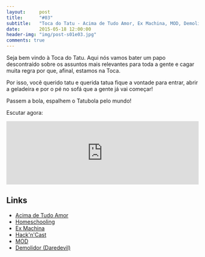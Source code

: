 ```yaml
---
layout:     post
title:      "#03"
subtitle:   "Toca do Tatu - Acima de Tudo Amor, Ex Machina, MOD, Demolidor"
date:       2015-05-18 12:00:00
header-img: "img/post-s01e03.jpg"
comments: true
---
```


<p>Seja bem vindo à Toca do Tatu. Aqui nós vamos bater um papo descontraído sobre os assuntos mais relevantes para toda a gente e cagar muita regra por que, afinal, estamos na Toca.</p>
<p>Por isso, você querido tatu e querida tatua fique a vontade para entrar, abrir a geladeira e por o pé no sofá que a gente já vai começar!</p>

<p>Passem a bola, espalhem o Tatubola pelo mundo!</p>

<p>Escutar agora:</p>

<iframe width="100%" height="166" scrolling="no" frameborder="no" src="https://w.soundcloud.com/player/?url=https%3A//api.soundcloud.com/tracks/211632130&amp;color=ff5500&amp;auto_play=false&amp;hide_related=false&amp;show_comments=true&amp;show_user=true&amp;show_reposts=false"></iframe>

<h2 class="section-heading">Links</h2>
<p>
	<ul>
		<li><a href="http://www.acimadetudooamor.com.br/olivro.php" target="_blank">Acima de Tudo Amor</a></li>
		<li><a href="https://en.wikipedia.org/wiki/Homeschooling" target="_blank">Homeschooling</a></li>
		<li><a href="http://www.imdb.com/title/tt0470752/?ref_=fn_al_tt_1" target="_blank">Ex Machina</a></li>
		<li><a href="http://hackncast.org/" target="_blank">Hack'n'Cast</a></li>
		<li><a href="http://portalmod.com/home" target="_blank">MOD</a></li>
		<li><a href="http://pt.wikipedia.org/wiki/Daredevil_(s%C3%A9rie_de_televis%C3%A3o)" target="_blank">Demolidor (Daredevil)</a></li>
		<!--- <li><a href=""  target="_blank"></a></li> --->
	</ul>
</p>
